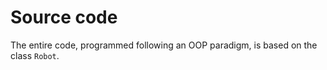 # Source code
The entire code, programmed following an OOP paradigm, is based on the class <code>Robot</code>.
